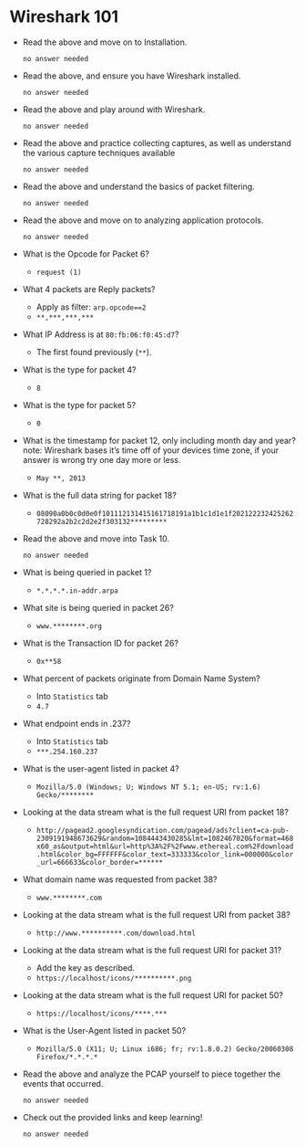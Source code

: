# Wireshark 101

- Read the above and move on to Installation.

	  no answer needed

- Read the above, and ensure you have Wireshark installed.

	  no answer needed

- Read the above and play around with Wireshark.

	  no answer needed

- Read the above and practice collecting captures, as well as understand the various capture techniques available

	  no answer needed

- Read the above and understand the basics of packet filtering.

	  no answer needed

- Read the above and move on to analyzing application protocols.

	  no answer needed

- What is the Opcode for Packet 6?

	- `request (1)`

- What 4 packets are Reply packets?

	- Apply as filter: `arp.opcode==2`
	- `**,***,***,***`

- What IP Address is at `80:fb:06:f0:45:d7`?

	- The first found previously (`**`).

- What is the type for packet 4?

	- `8`

- What is the type for packet 5?

	- `0`

- What is the timestamp for packet 12, only including month day and year? note: Wireshark bases it’s time off of your devices time zone, if your answer is wrong try one day more or less.
	
	- `May **, 2013`

- What is the full data string for packet 18?

	- `08090a0b0c0d0e0f101112131415161718191a1b1c1d1e1f202122232425262728292a2b2c2d2e2f303132*********`

- Read the above and move into Task 10.

	  no answer needed

- What is being queried in packet 1?

	- `*.*.*.*.in-addr.arpa`

- What site is being queried in packet 26?

	- `www.********.org`

- What is the Transaction ID for packet 26?

	- `0x**58`

- What percent of packets originate from Domain Name System?

	- Into `Statistics` tab
	- `4.7`

- What endpoint ends in .237?

	- Into `Statistics` tab
	- `***.254.160.237`

- What is the user-agent listed in packet 4?

	- `Mozilla/5.0 (Windows; U; Windows NT 5.1; en-US; rv:1.6) Gecko/********`

- Looking at the data stream what is the full request URI from packet 18?

	- `http://pagead2.googlesyndication.com/pagead/ads?client=ca-pub-2309191948673629&random=1084443430285&lmt=1082467020&format=468x60_as&output=html&url=http%3A%2F%2Fwww.ethereal.com%2Fdownload.html&color_bg=FFFFFF&color_text=333333&color_link=000000&color_url=666633&color_border=******`

- What domain name was requested from packet 38?

	- `www.********.com`

- Looking at the data stream what is the full request URI from packet 38?

	- `http://www.**********.com/download.html`

- Looking at the data stream what is the full request URI for packet 31?

	- Add the key as described.
	- `https://localhost/icons/**********.png`

- Looking at the data stream what is the full request URI for packet 50?

	- `https://localhost/icons/****.***`

- What is the User-Agent listed in packet 50?

	- `Mozilla/5.0 (X11; U; Linux i686; fr; rv:1.8.0.2) Gecko/20060308 Firefox/*.*.*.*`

- Read the above and analyze the PCAP yourself  to piece together the events that occurred.

	  no answer needed

- Check out the provided links and keep learning!

	  no answer needed



